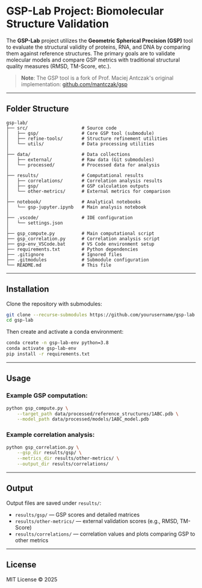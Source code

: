 # GSP-Lab Project: Biomolecular Structure Validation

The **GSP-Lab** project utilizes the **Geometric Spherical Precision (GSP)** tool to evaluate the structural validity of proteins, RNA, and DNA by comparing them against reference structures. The primary goals are to validate molecular models and compare GSP metrics with traditional structural quality measures (RMSD, TM-Score, etc.).

> **Note**: The GSP tool is a fork of Prof. Maciej Antczak's original implementation: [github.com/mantczak/gsp](https://github.com/mantczak/gsp)

---

## Folder Structure

```
gsp-lab/
├── src/                    # Source code
│   ├── gsp/                # Core GSP tool (submodule)
│   ├── refine-tools/       # Structure refinement utilities
│   └── utils/              # Data processing utilities
│
├── data/                   # Data collections
│   ├── external/           # Raw data (Git submodules)
│   └── processed/          # Processed data for analysis
│
├── results/                # Computational results
│   ├── correlations/       # Correlation analysis results
│   ├── gsp/                # GSP calculation outputs
│   └── other-metrics/      # External metrics for comparison
│
├── notebook/               # Analytical notebooks
│   └── gsp-jupyter.ipynb   # Main analysis notebook
│
├── .vscode/                # IDE configuration
│   └── settings.json
│
├── gsp_compute.py          # Main computational script
├── gsp_correlation.py      # Correlation analysis script
├── gsp-env_VSCode.bat      # VS Code environment setup
├── requirements.txt        # Python dependencies
├── .gitignore              # Ignored files
├── .gitmodules             # Submodule configuration
└── README.md               # This file
```

---

## Installation

Clone the repository with submodules:

```bash
git clone --recurse-submodules https://github.com/yourusername/gsp-lab.git
cd gsp-lab
```

Then create and activate a conda environment:

```bash
conda create -n gsp-lab-env python=3.8
conda activate gsp-lab-env
pip install -r requirements.txt
```

---

## Usage

### Example GSP computation:

```bash
python gsp_compute.py \
    --target_path data/processed/reference_structures/1ABC.pdb \
    --model_path data/processed/models/1ABC_model.pdb
```

### Example correlation analysis:

```bash
python gsp_correlation.py \
    --gsp_dir results/gsp/ \
    --metrics_dir results/other-metrics/ \
    --output_dir results/correlations/
```

---

## Output

Output files are saved under `results/`:

- `results/gsp/` — GSP scores and detailed matrices
- `results/other-metrics/` — external validation scores (e.g., RMSD, TM-Score)
- `results/correlations/` — correlation values and plots comparing GSP to other metrics

---

## License

MIT License © 2025